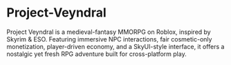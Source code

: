 # Project-Veyndral
Project Veyndral is a medieval-fantasy MMORPG on Roblox, inspired by Skyrim &amp; ESO. Featuring immersive NPC interactions, fair cosmetic-only monetization, player-driven economy, and a SkyUI-style interface, it offers a nostalgic yet fresh RPG adventure built for cross-platform play.
